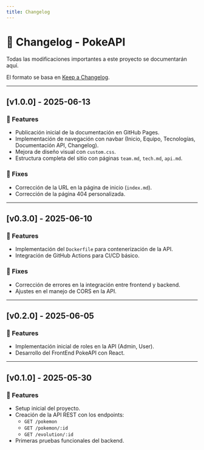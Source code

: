 ```yaml
---
title: Changelog
---
```


# 📜 Changelog - PokeAPI

Todas las modificaciones importantes a este proyecto se documentarán aquí.

El formato se basa en [Keep a Changelog](https://keepachangelog.com/en/1.0.0/).

---

## [v1.0.0] - 2025-06-13

### 🎉 Features

- Publicación inicial de la documentación en GitHub Pages.
- Implementación de navegación con navbar (Inicio, Equipo, Tecnologías, Documentación API, Changelog).
- Mejora de diseño visual con `custom.css`.
- Estructura completa del sitio con páginas `team.md`, `tech.md`, `api.md`.

### 🐛 Fixes

- Corrección de la URL en la página de inicio (`index.md`).
- Corrección de la página 404 personalizada.

---

## [v0.3.0] - 2025-06-10

### 🎉 Features

- Implementación del `Dockerfile` para contenerización de la API.
- Integración de GitHub Actions para CI/CD básico.

### 🐛 Fixes

- Corrección de errores en la integración entre frontend y backend.
- Ajustes en el manejo de CORS en la API.

---

## [v0.2.0] - 2025-06-05

### 🎉 Features

- Implementación inicial de roles en la API (Admin, User).
- Desarrollo del FrontEnd PokeAPI con React.

---

## [v0.1.0] - 2025-05-30

### 🎉 Features

- Setup inicial del proyecto.
- Creación de la API REST con los endpoints:
  - `GET /pokemon`
  - `GET /pokemon/:id`
  - `GET /evolution/:id`
- Primeras pruebas funcionales del backend.
